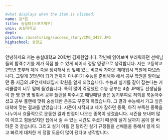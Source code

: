 ```yaml
---

#what displays when the item is clicked:
name: 김*원
title: 숭실대(스포츠학부)
univ: 숭실대학교
dept: 
picture: /assets/img/success_story/IMG_3437.JPG
highschool: 동양고
--- 
```

안녕하세요 저는 숭실대학교 20학번 김재원입니다.
작년에 읽어보며 부러워하던 선배님들의 합격수기를 제가 직접 쓸 수 있게 되어서 정말 영광으로 생각합니다. 
저는 고등학교 2학년 초부터 체육 쪽을 생각해서 집 앞에 있는 비교적 가까운 체대입시 학원에 다녔습니다.
그렇게 3학년이 되기 전까지 다니다가 수능을 준비해야 해서 공부 학원을 알아보던 중 지금의 JP연세체대입시 학원을 알게 되었습니다. 
수능과 실기를 같이 잡는다는 커리큘럼이 너무 맘에 들었습니다. 특히 많이 걱정했던 수능 공부는 4층 JP에듀 선생님들이 한 명 한 명 맞춰서 
공부 플랜을 짜주시고 매일매일 좋은 동기부여로 저희를 북돋아주셨고 공부 플랜에 맞춰 숭실대반 운동도 꾸준히 하였습니다. 
그 결과 수능에서 가고 싶은 대학에 맞는 결과를 받았습니다. 시즌이 시작되고 제가 잘하던 종목, 
아직 부족한 종목을 나누어서 효율적으로 운동한 결과 만점이 나오는 종목이 생겼습니다.
시즌을 보내며 많이 아프고 힘들었지만 집에서 쉴 수 있는 시간도 주셨기 때문에 실기 날까지 몸이 잘 버텨준 것 같습니다.
그리고 실기 이틀 전 달라진 실기 규정들을 선배들을 통해서 알게 되고 빠르게 대처한 게 정말 도움이 많이 됐다고 생각합니다.
